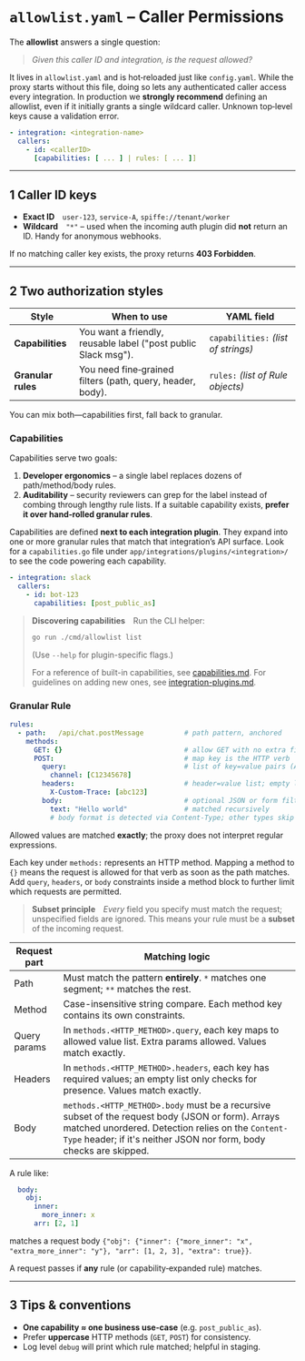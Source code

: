# `allowlist.yaml` – Caller Permissions

The **allowlist** answers a single question:

> *Given this caller ID and integration, is the request allowed?*

It lives in `allowlist.yaml` and is hot‑reloaded just like `config.yaml`.
While the proxy starts without this file, doing so lets any authenticated caller access every integration. In production we **strongly recommend** defining an allowlist, even if it initially grants a single wildcard caller.
Unknown top‑level keys cause a validation error.

```yaml
- integration: <integration-name>
  callers:
    - id: <callerID>
      [capabilities: [ ... ] | rules: [ ... ]]
```

---

## 1  Caller ID keys

* **Exact ID** `user-123`, `service-A`, `spiffe://tenant/worker`
* **Wildcard** `"*"` – used when the incoming auth plugin did **not** return an ID. Handy for anonymous webhooks.

If no matching caller key exists, the proxy returns **403 Forbidden**.

---

## 2  Two authorization styles

| Style              | When to use                                                    | YAML field                          |
| ------------------ | -------------------------------------------------------------- | ----------------------------------- |
| **Capabilities**   | You want a friendly, reusable label ("post public Slack msg"). | `capabilities:` *(list of strings)* |
| **Granular rules** | You need fine‑grained filters (path, query, header, body).     | `rules:` *(list of Rule objects)*   |

You can mix both—capabilities first, fall back to granular.

### Capabilities

Capabilities serve two goals:

1. **Developer ergonomics** – a single label replaces dozens of path/method/body rules.
2. **Auditability** – security reviewers can grep for the label instead of combing through lengthy rule lists. If a suitable capability exists, **prefer it over hand‑rolled granular rules**.

Capabilities are defined **next to each integration plugin**. They expand into one or more granular rules that match that integration’s API surface.
Look for a `capabilities.go` file under `app/integrations/plugins/<integration>/` to see the code powering each capability.

```yaml
- integration: slack
  callers:
    - id: bot-123
      capabilities: [post_public_as]
```

> **Discovering capabilities** Run the CLI helper:
>
> ```bash
> go run ./cmd/allowlist list
> ```
>
> (Use `--help` for plugin-specific flags.)
>
> For a reference of built-in capabilities, see [capabilities.md](capabilities.md).
> For guidelines on adding new ones, see [integration-plugins.md](integration-plugins.md).

### Granular Rule

```yaml
rules:
  - path:   /api/chat.postMessage          # path pattern, anchored
    methods:
      GET: {}                              # allow GET with no extra filters
      POST:                                # map key is the HTTP verb
        query:                             # list of key=value pairs (ANDed)
          channel: [C12345678]
        headers:                           # header=value list; empty list checks only presence
          X-Custom-Trace: [abc123]
        body:                              # optional JSON or form filters
          text: "Hello world"              # matched recursively
          # body format is detected via Content-Type; other types skip matching
```

Allowed values are matched **exactly**; the proxy does not interpret regular expressions.

Each key under `methods:` represents an HTTP method. Mapping a method to `{}`
means the request is allowed for that verb as soon as the path matches. Add
`query`, `headers`, or `body` constraints inside a method block to further limit
which requests are permitted.

> **Subset principle** *Every* field you specify must match the request; unspecified fields are ignored. This means your rule must be a **subset** of the incoming request.

| Request part | Matching logic                                                                                      |
| ------------ | --------------------------------------------------------------------------------------------------- |
| Path         | Must match the pattern **entirely**. `*` matches one segment; `**` matches the rest.                 |
| Method       | Case-insensitive string compare. Each method key contains its own constraints. |
| Query params | In `methods.<HTTP_METHOD>.query`, each key maps to allowed value list. Extra params allowed. Values match exactly.
| Headers      | In `methods.<HTTP_METHOD>.headers`, each key has required values; an empty list only checks for presence. Values match exactly.
| Body         | `methods.<HTTP_METHOD>.body` must be a recursive subset of the request body (JSON or form). Arrays matched unordered. Detection relies on the `Content-Type` header; if it's neither JSON nor form, body checks are skipped.

A rule like:

```yaml
  body:
    obj:
      inner:
        more_inner: x
      arr: [2, 1]
```

matches a request body
`{"obj": {"inner": {"more_inner": "x", "extra_more_inner": "y"}, "arr": [1, 2, 3], "extra": true}}`.

A request passes if **any** rule (or capability‑expanded rule) matches.

---

## 3  Tips & conventions

* **One capability ≈ one business use‑case** (e.g. `post_public_as`).
* Prefer **uppercase** HTTP methods (`GET`, `POST`) for consistency.
* Log level `debug` will print which rule matched; helpful in staging.
